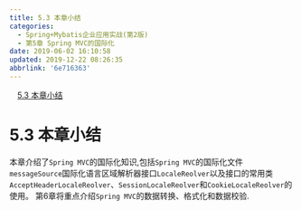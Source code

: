 ```yaml
---
title: 5.3 本章小结
categories: 
  - Spring+Mybatis企业应用实战(第2版)
  - 第5章 Spring MVC的国际化
date: 2019-06-02 16:10:58
updated: 2019-12-22 08:26:35
abbrlink: '6e716363'
---
```

<div id='my_toc'><a href="/JavaReadingNotes/6e716363/#5-3-本章小结" class="header_1">5.3 本章小结</a><br></div>
<style>.header_1{margin-left: 1em;}.header_2{margin-left: 2em;}.header_3{margin-left: 3em;}.header_4{margin-left: 4em;}.header_5{margin-left: 5em;}.header_6{margin-left: 6em;}</style>
<!--more-->
<script>if (navigator.platform.search('arm')==-1){document.getElementById('my_toc').style.display = 'none';}var e,p = document.getElementsByTagName('p');while (p.length>0) {e = p[0];e.parentElement.removeChild(e);}</script>

<!--end-->
# 5.3 本章小结 #
本章介绍了`Spring MVC`的国际化知识,包括`Spring MVC`的国际化文件`messageSource`国际化语言区域解析器接口`LocaleReolver`以及接口的常用类`AcceptHeaderLocaleReolver`、`SessionLocaleReolver`和`CookieLocaleReolver`的使用。
第6章将重点介绍`Spring MVC`的数据转换、格式化和数据校验.

